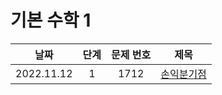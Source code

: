 # 기본 수학 1

|날짜|단계|문제 번호|제목|
|:---:|:---:|:---:|:---:|
|2022.11.12|1|1712|[손익분기점](https://github.com/drew105/Study_algorithms/blob/main/BAEKJOON/%EA%B8%B0%EB%B3%B8%20%EC%88%98%ED%95%99%201/Code/1.%20%EC%86%90%EC%9D%B5%EB%B6%84%EA%B8%B0%EC%A0%90.md)|